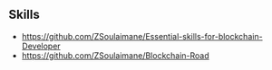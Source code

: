 
## Skills

- https://github.com/ZSoulaimane/Essential-skills-for-blockchain-Developer
- https://github.com/ZSoulaimane/Blockchain-Road

